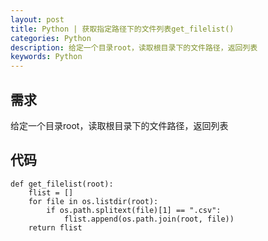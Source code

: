 ```yaml
---
layout: post
title: Python | 获取指定路径下的文件列表get_filelist()
categories: Python
description: 给定一个目录root，读取根目录下的文件路径，返回列表
keywords: Python
---
```


## 需求

给定一个目录root，读取根目录下的文件路径，返回列表

## 代码
```
def get_filelist(root):
    flist = []
    for file in os.listdir(root):
        if os.path.splitext(file)[1] == ".csv":
            flist.append(os.path.join(root, file))
    return flist
```